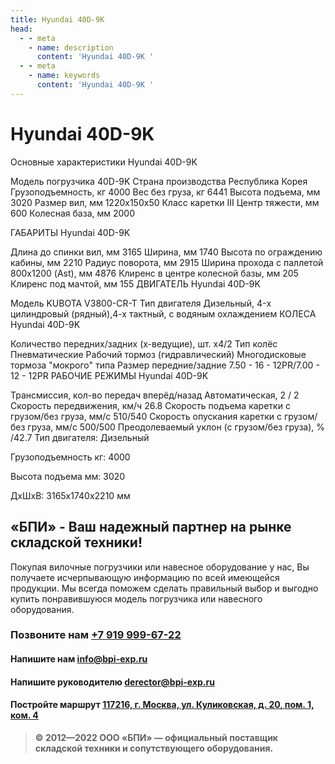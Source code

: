 ```yaml
---
title: Hyundai 40D-9K
head:
  - - meta
    - name: description
      content: 'Hyundai 40D-9K '
  - - meta
    - name: keywords 
      content: 'Hyundai 40D-9K '
---
```


# Hyundai 40D-9K
Основные характеристики Hyundai 40D-9K

Модель погрузчика
40D-9K
Страна производства
Республика Корея
Грузоподъемность, кг
4000
Вес без груза, кг
6441
Высота подъема, мм
3020
Размер вил, мм
1220x150x50
Класс каретки
III
Центр тяжести, мм
600
Колесная база, мм
2000

ГАБАРИТЫ Hyundai 40D-9K

Длина до спинки вил, мм
3165
Ширина, мм
1740
Высота по ограждению кабины, мм
2210
Радиус поворота, мм
2915
Ширина прохода с паллетой 800х1200 (Ast), мм
4876
Клиренс в центре колесной базы, мм
205
Клиренс под мачтой, мм
155
ДВИГАТЕЛЬ Hyundai 40D-9K


Модель
KUBOTA V3800-CR-T
Тип двигателя
Дизельный, 4-x цилиндровый (рядный),4-х тактный, с водяным охлаждением
КОЛЕСА Hyundai 40D-9K


Количество передних/задних (х-ведущие), шт.
х4/2
Тип колёс
Пневматические
Рабочий тормоз (гидравлический)
Многодисковые тормоза "мокрого" типа
Размер передние/задние
7.50 - 16 - 12PR/7.00 - 12 - 12PR
РАБОЧИЕ РЕЖИМЫ Hyundai 40D-9K


Трансмиссия, кол-во передач вперёд/назад
Автоматическая, 2 / 2
Скорость передвижения, км/ч
26.8
Скорость подъема каретки с грузом/без груза, мм/с
510/540
Скорость опускания каретки с грузом/без груза, мм/с
500/500
Преодолеваемый уклон (с грузом/без груза), %
/42.7
Тип двигателя: Дизельный

Грузоподъемность кг: 4000

Высота подъема мм: 3020

ДxШxВ: 3165x1740x2210 мм





## «БПИ» - Ваш надежный партнер на рынке складской техники!

Покупая вилочные погрузчики или навесное оборудование у нас, Вы получаете исчерпывающую информацию по всей имеющейся продукции. Мы всегда поможем сделать правильный выбор и выгодно купить понравившуюся модель погрузчика или навесного оборудования.


### Позвоните нам <a href="tel:+79199996722">+7 919 999-67-22</a>

#### Напишите нам <a href="mailto:info@bpi-exp.ru">info@bpi-exp.ru</a>

#### Напишите руководителю <a href="mailto:derector@bpi-exp.ru">derector@bpi-exp.ru</a>

#### Постройте маршрут <a href="https://yandex.ru/maps/213/moscow/?from=api-maps&ll=37.560718%2C55.567506&mode=routes&origin=jsapi_2_1_79&rtext=~55.567988%2C37.560664&rtt=mt&ruri=~&z=19">117216, г. Москва, ул. Куликовская, д. 20, пом. 1, ком. 4</a>

> **© 2012—2022 ООО «БПИ» — официальный поставщик складской техники и сопутствующего оборудования.**
